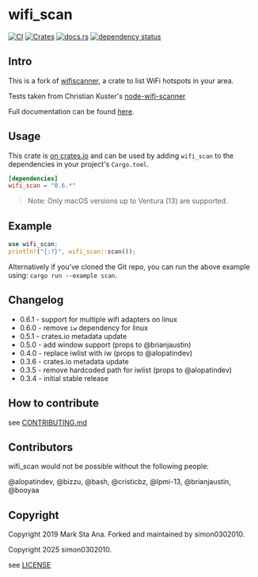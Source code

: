 # wifi_scan

[![CI](https://github.com/simon0302010/wifi-scan/actions/workflows/ci.yml/badge.svg)](https://github.com/simon0302010/wifi-scan/actions/workflows/ci.yml)
[![Crates](https://img.shields.io/crates/v/wifi_scan.svg)](https://crates.io/crates/wifi_scan)
[![docs.rs](https://docs.rs/wifi_scan/badge.svg)](https://docs.rs/wifi_scan)
[![dependency status](https://deps.rs/repo/github/simon0302010/wifi-scan/status.svg)](https://deps.rs/repo/github/simon0302010/wifi-scan)

## Intro

This is a fork of [wifiscanner](https://github.com/booyaa/wifiscanner), a crate to list WiFi hotspots in your area.

Tests taken from Christian Kuster's [node-wifi-scanner](https://github.com/ancasicolica/node-wifi-scanner)

Full documentation can be found [here](https://docs.rs/wifi_scan).

## Usage

This crate is [on crates.io](https://crates.io/crates/wifi_scan) and can be
used by adding `wifi_scan` to the dependencies in your project's `Cargo.toml`.

```toml
[dependencies]
wifi_scan = "0.6.*"
```

> Note: Only macOS versions up to Ventura (13) are supported.

## Example

```rust
use wifi_scan;
println!("{:?}", wifi_scan::scan());
```

Alternatively if you've cloned the Git repo, you can run the above example
using: `cargo run --example scan`.

## Changelog

- 0.6.1 - support for multiple wifi adapters on linux
- 0.6.0 - remove `iw` dependency for linux
- 0.5.1 - crates.io metadata update
- 0.5.0 - add window support (props to  @brianjaustin)
- 0.4.0 - replace iwlist with iw (props to @alopatindev)
- 0.3.6 - crates.io metadata update
- 0.3.5 - remove hardcoded path for iwlist (props to @alopatindev)
- 0.3.4 - initial stable release

## How to contribute

see [CONTRIBUTING.md](/CONTRIBUTING.md)

## Contributors

wifi_scan would not be possible without the following people:

@alopatindev, @bizzu, @bash, @cristicbz, @lpmi-13, @brianjaustin, @booyaa

## Copyright

Copyright 2019 Mark Sta Ana.
Forked and maintained by simon0302010.

Copyright 2025 simon0302010.

see [LICENSE](/LICENSE)

